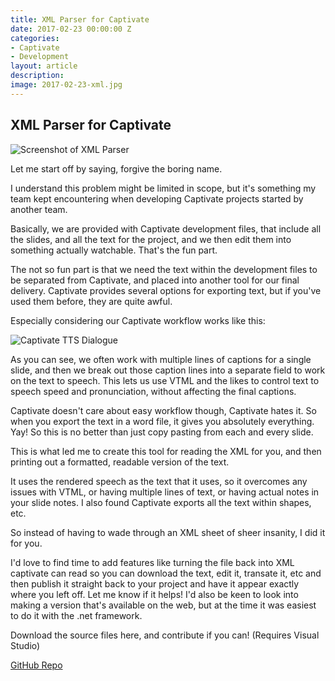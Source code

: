 ```yaml
---
title: XML Parser for Captivate
date: 2017-02-23 00:00:00 Z
categories:
- Captivate
- Development
layout: article
description: 
image: 2017-02-23-xml.jpg
---
```


## XML Parser for Captivate

![Screenshot of XML Parser](/assets/images/2017-02-23.png)

Let me start off by saying, forgive the boring name.

I understand this problem might be limited in scope, but it's something my team kept encountering when developing Captivate projects started by another team.

Basically, we are provided with Captivate development files, that include all the slides, and all the text for the project, and we then edit them into something actually watchable. That's the fun part.

The not so fun part is that we need the text within the development files to be separated from Captivate, and placed into another tool for our final delivery. Captivate provides several options for exporting text, but if you've used them before, they are quite awful. 

Especially considering our Captivate workflow works like this: 

![Captivate TTS Dialogue](/assets/images/tts.PNG)

As you can see, we often work with multiple lines of captions for a single slide, and then we break out those caption lines into a separate field to work on the text to speech. This lets us use VTML and the likes to control text to speech speed and pronunciation, without affecting the final captions.

Captivate doesn't care about easy workflow though, Captivate hates it. So when you export the text in a word file, it gives you absolutely everything. Yay! So this is no better than just copy pasting from each and every slide.

This is what led me to create this tool for reading the XML for you, and then printing out a formatted, readable version of the text. 

It uses the rendered speech as the text that it uses, so it overcomes any issues with VTML, or having multiple lines of text, or having actual notes in your slide notes. I also found Captivate exports all the text within shapes, etc. 

So instead of having to wade through an XML sheet of sheer insanity, I did it for you.

I'd love to find time to add features like turning the file back into XML captivate can read so you can download the text, edit it, transate it, etc and then publish it straight back to your project and have it appear exactly where you left off.
Let me know if it helps!
I'd also be keen to look into making a version that's available on the web, but at the time it was easiest to do it with the .net framework.

Download the source files here, and contribute if you can! (Requires Visual Studio)

[GitHub Repo](https://github.com/RandyMustache/XMLParser) 

